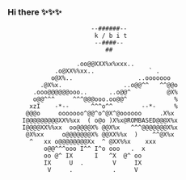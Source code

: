 ### Hi there ✨✨✨

<!--
**k-b1t/k-b1t** is a ✨ _special_ ✨ repository because its `README.md` (this file) appears on your GitHub profile.
-->

                           --######--
                            k / b i t
                            --####-- 
                               ## 
   
                       .oo@@XXX%x%xxx..  
                 .o@XX%%xx..               ` .
                o@X%..                  ..ooooooo
             .@X%x.                 ..o@@^^   ^^@@o
           .ooo@@@@@@ooo..      ..o@@^          @X%
           o@@^^^     ^^^@@@ooo.oo@@^             %
          xzI    -*--      ^^^o^^        --*-     %
         @@@o     ooooooo^@@^o^@X^@oooooo     .X%x
        I@@@@@@@@@XX%%xx  ( o@o )X%x@ROMBASED@@@X%x
        I@@@@XX%%xx  oo@@@@X% @@X%x   ^^^@@@@@@@X%x
         @X%xx     o@@@@@@@X% @@XX%%x  )    ^^@X%x
          ^   xx o@@@@@@@@Xx  ^ @XX%%x    xxx
              o@@^^^ooo I^^ I^o ooo   .  x
              oo @^ IX      I   ^X  @^ oo
              IX     U  .        V     IX
               V     .           .     V


         

